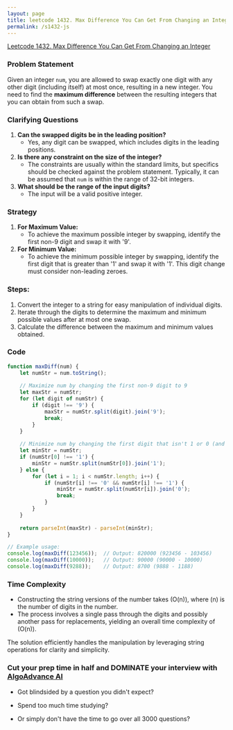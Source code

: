 ```yaml
---
layout: page
title: leetcode 1432. Max Difference You Can Get From Changing an Integer
permalink: /s1432-js
---
```

[Leetcode 1432. Max Difference You Can Get From Changing an Integer](https://algoadvance.github.io/algoadvance/l1432)
### Problem Statement
Given an integer `num`, you are allowed to swap exactly one digit with any other digit (including itself) at most once, resulting in a new integer. You need to find the **maximum difference** between the resulting integers that you can obtain from such a swap.

### Clarifying Questions
1. **Can the swapped digits be in the leading position?**
   - Yes, any digit can be swapped, which includes digits in the leading positions.
2. **Is there any constraint on the size of the integer?**
   - The constraints are usually within the standard limits, but specifics should be checked against the problem statement. Typically, it can be assumed that `num` is within the range of 32-bit integers.
3. **What should be the range of the input digits?**
   - The input will be a valid positive integer.

### Strategy
1. **For Maximum Value:**
   - To achieve the maximum possible integer by swapping, identify the first non-9 digit and swap it with '9'.
2. **For Minimum Value:**
   - To achieve the minimum possible integer by swapping, identify the first digit that is greater than '1' and swap it with '1'. This digit change must consider non-leading zeroes.
   
### Steps:
1. Convert the integer to a string for easy manipulation of individual digits.
2. Iterate through the digits to determine the maximum and minimum possible values after at most one swap.
3. Calculate the difference between the maximum and minimum values obtained.

### Code

```javascript
function maxDiff(num) {
    let numStr = num.toString();
    
    // Maximize num by changing the first non-9 digit to 9
    let maxStr = numStr;
    for (let digit of numStr) {
        if (digit !== '9') {
            maxStr = numStr.split(digit).join('9');
            break;
        }
    }
    
    // Minimize num by changing the first digit that isn't 1 or 0 (and not leading)
    let minStr = numStr;
    if (numStr[0] !== '1') {
        minStr = numStr.split(numStr[0]).join('1');
    } else {
        for (let i = 1; i < numStr.length; i++) {
            if (numStr[i] !== '0' && numStr[i] !== '1') {
                minStr = numStr.split(numStr[i]).join('0');
                break;
            }
        }
    }
    
    return parseInt(maxStr) - parseInt(minStr);
}

// Example usage:
console.log(maxDiff(123456));  // Output: 820000 (923456 - 103456)
console.log(maxDiff(10000));   // Output: 90000 (90000 - 10000)
console.log(maxDiff(9288));    // Output: 8700 (9888 - 1188)
```

### Time Complexity
- Constructing the string versions of the number takes \(O(n)\), where \(n\) is the number of digits in the number.
- The process involves a single pass through the digits and possibly another pass for replacements, yielding an overall time complexity of \(O(n)\).

The solution efficiently handles the manipulation by leveraging string operations for clarity and simplicity.


### Cut your prep time in half and DOMINATE your interview with [AlgoAdvance AI](https://algoAdvance.com)

- Got blindsided by a question you didn't expect?

- Spend too much time studying?

- Or simply don't have the time to go over all 3000 questions?

